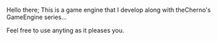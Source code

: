 Hello there;
This is a game engine that I develop along with theCherno's GameEngine series...

Feel free to use anyting as it pleases you.